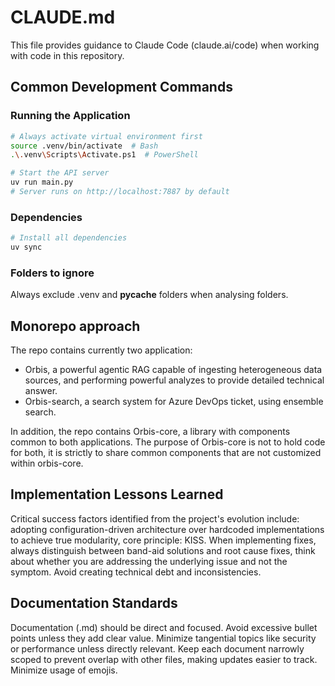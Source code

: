 # CLAUDE.md

This file provides guidance to Claude Code (claude.ai/code) when working with code in this repository.

## Common Development Commands

### Running the Application
```bash
# Always activate virtual environment first
source .venv/bin/activate  # Bash
.\.venv\Scripts\Activate.ps1  # PowerShell

# Start the API server
uv run main.py
# Server runs on http://localhost:7887 by default
```

### Dependencies
```bash
# Install all dependencies
uv sync
```

### Folders to ignore
Always exclude .venv and __pycache__ folders when analysing folders.

## Monorepo approach

The repo contains currently two application:
- Orbis, a powerful agentic RAG capable of ingesting heterogeneous data sources, and performing powerful analyzes to provide detailed technical answer.
- Orbis-search, a search system for Azure DevOps ticket, using ensemble search.

In addition, the repo contains Orbis-core, a library with components common to both applications. The purpose of Orbis-core is not to hold code for both, it is strictly to share common components that are not customized within orbis-core.

## Implementation Lessons Learned

Critical success factors identified from the project's evolution include: adopting configuration-driven architecture over hardcoded implementations to achieve true modularity, core principle: KISS. When implementing fixes, always distinguish between band-aid solutions and root cause fixes, think about whether you are addressing the underlying issue and not the symptom. Avoid creating technical debt and inconsistencies.

## Documentation Standards

Documentation (.md) should be direct and focused. Avoid excessive bullet points unless they add clear value. Minimize tangential topics like security or performance unless directly relevant. Keep each document narrowly scoped to prevent overlap with other files, making updates easier to track. Minimize usage of emojis.